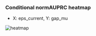 ### Conditional normAUPRC heatmap

- X: eps_current, Y: gap_mu

![heatmap](/home/elicer/project_0814_2/results/20250815-182145/holdout/conditional_heatmap_eps_current_vs_gap_mu.png)
